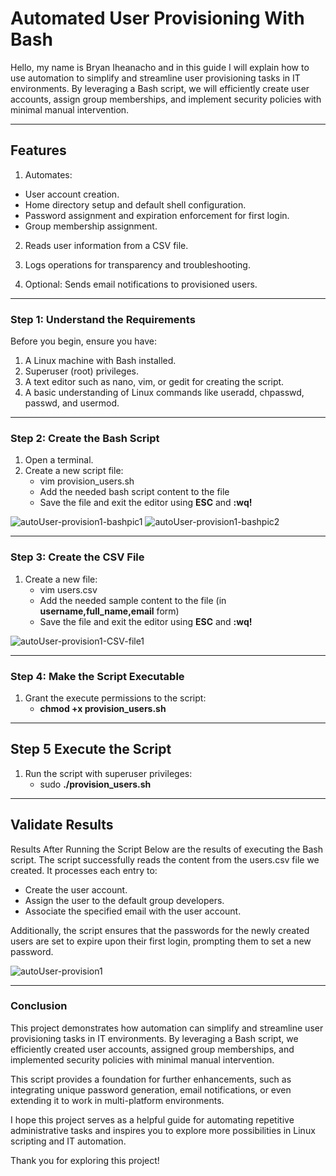 # Automated User Provisioning With Bash


Hello, my name is Bryan Iheanacho and in this guide I will explain how to use automation to simplify and streamline user provisioning tasks in IT environments. By leveraging a Bash script, we will efficiently create user accounts, assign group memberships, and implement security policies with minimal manual intervention.

---

## Features

1. Automates:
- User account creation.
- Home directory setup and default shell configuration.
- Password assignment and expiration enforcement for first login.
- Group membership assignment.

2. Reads user information from a CSV file.

3. Logs operations for transparency and troubleshooting.

4. Optional: Sends email notifications to provisioned users.

---

### Step 1: Understand the Requirements
Before you begin, ensure you have:

1. A Linux machine with Bash installed.
2. Superuser (root) privileges.
3. A text editor such as nano, vim, or gedit for creating the script.
4. A basic understanding of Linux commands like useradd, chpasswd, passwd, and usermod.

---

### Step 2: Create the Bash Script
1. Open a terminal.
2. Create a new script file:
   - vim provision_users.sh 
   - Add the needed bash script content to the file
   - Save the file and exit the editor using **ESC** and **:wq!**
     
![autoUser-provision1-bashpic1](https://github.com/user-attachments/assets/087251ea-d264-4d02-ab76-4709321f49a4)
![autoUser-provision1-bashpic2](https://github.com/user-attachments/assets/eff37c53-51ee-4177-866f-59da905efde1)

---

### Step 3: Create the CSV File  
1. Create a new  file:
   - vim users.csv 
   - Add the needed sample content to the file (in **username,full_name,email** form)
   - Save the file and exit the editor using **ESC** and **:wq!**
     
![autoUser-provision1-CSV-file1](https://github.com/user-attachments/assets/7bbabdbb-391b-4a4e-8e43-8e62d726ec7c)

---

### Step 4: Make the Script Executable
1. Grant the execute permissions to the script:
   - **chmod +x provision_users.sh**

---

## Step 5 Execute the Script
1. Run the script with superuser privileges:
   - sudo **./provision_users.sh**

---

## Validate Results
Results After Running the Script
Below are the results of executing the Bash script. The script successfully reads the content from the users.csv file we created. It processes each entry to:
- Create the user account.
- Assign the user to the default group developers.
- Associate the specified email with the user account.

Additionally, the script ensures that the passwords for the newly created users are set to expire upon their first login, prompting them to set a new password.

![autoUser-provision1](https://github.com/user-attachments/assets/9201109c-4b28-41cc-8cb8-267552c7731b)

---

### Conclusion
This project demonstrates how automation can simplify and streamline user provisioning tasks in IT environments. By leveraging a Bash script, we efficiently created user accounts, assigned group memberships, and implemented security policies with minimal manual intervention.

This script provides a foundation for further enhancements, such as integrating unique password generation, email notifications, or even extending it to work in multi-platform environments.

I hope this project serves as a helpful guide for automating repetitive administrative tasks and inspires you to explore more possibilities in Linux scripting and IT automation.

Thank you for exploring this project!
